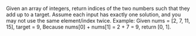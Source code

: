 Given an array of integers, return indices of the two numbers such that they add up to a target.
Assume each input has exactly one solution, and you may not use the same element/index twice.
Example:
Given nums = [2, 7, 11, 15], target = 9,
Because nums[0] + nums[1] = 2 + 7 = 9,
return [0, 1].